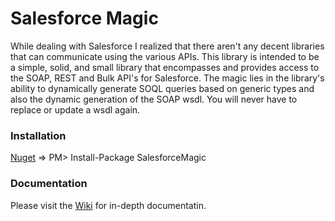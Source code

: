 # Salesforce Magic

While dealing with Salesforce I realized that there aren't any decent libraries that can communicate using the various APIs. This library is intended to be a simple, solid, and small library that encompasses and provides access to the SOAP, REST and Bulk API's for Salesforce. The magic lies in the library's ability to dynamically generate SOQL queries based on generic types and also the dynamic generation of the SOAP wsdl. You will never have to replace or update a wsdl again.

### Installation
[Nuget](https://www.nuget.org/packages/SalesforceMagic) => PM> Install-Package SalesforceMagic

### Documentation

Please visit the [Wiki](https://github.com/clamidity/SalesforceMagic/wiki/SalesforceMagic-Documentation) for in-depth documentatin.
